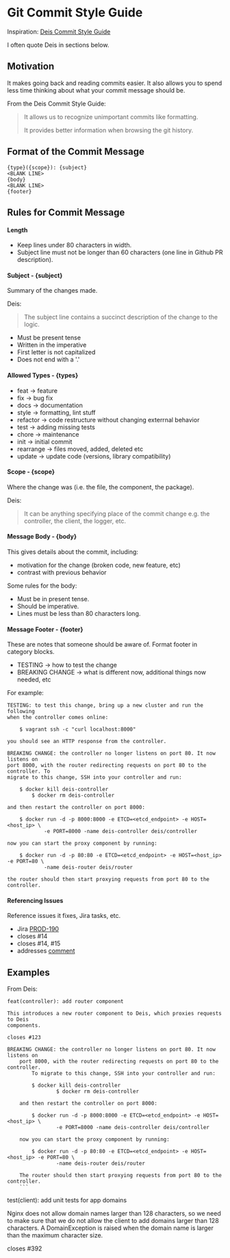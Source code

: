 Git Commit Style Guide
=====================

Inspiration: [Deis Commit Style Guide](http://docs.deis.io/en/latest/contributing/standards/#commit-style-guide)

I often quote Deis in sections below.

## Motivation

It makes going back and reading commits easier. It also allows you to spend less time thinking about what your commit message should be.

From the Deis Commit Style Guide:
> It allows us to recognize unimportant commits like formatting.
>
> It provides better information when browsing the git history.


Format of the Commit Message
----------------------------

```
{type}({scope}): {subject}
<BLANK LINE>
{body}
<BLANK LINE>
{footer}
```

Rules for Commit Message
-----------------------


#### Length

- Keep lines under 80 characters in width.
- Subject line must not be longer than 60 characters (one line in Github PR description).


#### Subject - {subject}

Summary of the changes made.

Deis:
> The subject line contains a succinct description of the change to the logic.

- Must be present tense
- Written in the imperative
- First letter is not capitalized
- Does not end with a '.'


#### Allowed Types - {types}

- feat -> feature
- fix -> bug fix
- docs -> documentation
- style -> formatting, lint stuff
- refactor -> code restructure without changing exterrnal behavior
- test -> adding missing tests
- chore -> maintenance
- init -> initial commit
- rearrange -> files moved, added, deleted etc
- update -> update code (versions, library compatibility)


#### Scope - {scope}

Where the change was (i.e. the file, the component, the package).

Deis:
> It can be anything specifying place of the commit change e.g. the controller, the client, the logger, etc.


#### Message Body - {body}

This gives details about the commit, including:

- motivation for the change (broken code, new feature, etc)
- contrast with previous behavior

Some rules for the body:

- Must be in present tense.
- Should be imperative.
- Lines must be less than 80 characters long.


#### Message Footer - {footer}

These are notes that someone should be aware of. Format footer in category blocks.

- TESTING -> how to test the change
- BREAKING CHANGE -> what is different now, additional things now needed, etc


For example:

```
TESTING: to test this change, bring up a new cluster and run the following
when the controller comes online:

    $ vagrant ssh -c "curl localhost:8000"

you should see an HTTP response from the controller.

BREAKING CHANGE: the controller no longer listens on port 80. It now listens on
port 8000, with the router redirecting requests on port 80 to the controller. To
migrate to this change, SSH into your controller and run:

    $ docker kill deis-controller
        $ docker rm deis-controller

and then restart the controller on port 8000:

    $ docker run -d -p 8000:8000 -e ETCD=<etcd_endpoint> -e HOST=<host_ip> \
            -e PORT=8000 -name deis-controller deis/controller

now you can start the proxy component by running:

    $ docker run -d -p 80:80 -e ETCD=<etcd_endpoint> -e HOST=<host_ip> -e PORT=80 \
            -name deis-router deis/router

the router should then start proxying requests from port 80 to the controller.
```

#### Referencing Issues

Reference issues it fixes, Jira tasks, etc.

- Jira [PROD-190](https://clever.atlassian.net/browse/PROD-190)
- closes #14
- closes #14, #15
- addresses [comment](https://github.com/Clever/salt/pull/215#commitcomment-7704308)


## Examples

From Deis:

```
feat(controller): add router component

This introduces a new router component to Deis, which proxies requests to Deis
components.

closes #123

BREAKING CHANGE: the controller no longer listens on port 80. It now listens on
    port 8000, with the router redirecting requests on port 80 to the controller.
        To migrate to this change, SSH into your controller and run:

        $ docker kill deis-controller
                $ docker rm deis-controller

    and then restart the controller on port 8000:

        $ docker run -d -p 8000:8000 -e ETCD=<etcd_endpoint> -e HOST=<host_ip> \
                -e PORT=8000 -name deis-controller deis/controller

    now you can start the proxy component by running:

        $ docker run -d -p 80:80 -e ETCD=<etcd_endpoint> -e HOST=<host_ip> -e PORT=80 \
                -name deis-router deis/router

    The router should then start proxying requests from port 80 to the controller.
    ```

```
test(client): add unit tests for app domains

Nginx does not allow domain names larger than 128 characters, so we need to make
sure that we do not allow the client to add domains larger than 128 characters.
A DomainException is raised when the domain name is larger than the maximum
character size.

closes #392
```
